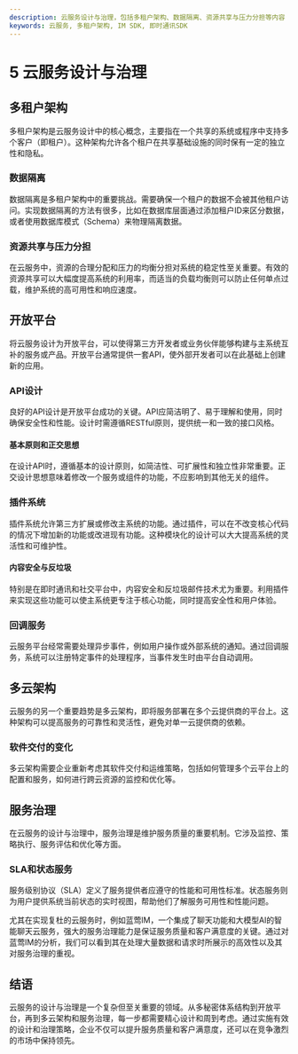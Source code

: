 ```yaml
---
description: 云服务设计与治理，包括多租户架构、数据隔离、资源共享与压力分担等内容
keywords: 云服务, 多租户架构, IM SDK, 即时通讯SDK
---
```

# 5 云服务设计与治理

## 多租户架构

多租户架构是云服务设计中的核心概念，主要指在一个共享的系统或程序中支持多个客户（即租户）。这种架构允许各个租户在共享基础设施的同时保有一定的独立性和隐私。

### 数据隔离

数据隔离是多租户架构中的重要挑战。需要确保一个租户的数据不会被其他租户访问。实现数据隔离的方法有很多，比如在数据库层面通过添加租户ID来区分数据，或者使用数据库模式（Schema）来物理隔离数据。

### 资源共享与压力分担

在云服务中，资源的合理分配和压力的均衡分担对系统的稳定性至关重要。有效的资源共享可以大幅度提高系统的利用率，而适当的负载均衡则可以防止任何单点过载，维护系统的高可用性和响应速度。

## 开放平台

将云服务设计为开放平台，可以使得第三方开发者或业务伙伴能够构建与主系统互补的服务或产品。开放平台通常提供一套API，使外部开发者可以在此基础上创建新的应用。

### API设计

良好的API设计是开放平台成功的关键。API应简洁明了、易于理解和使用，同时确保安全性和性能。设计时需遵循RESTful原则，提供统一和一致的接口风格。

#### 基本原则和正交思想

在设计API时，遵循基本的设计原则，如简洁性、可扩展性和独立性非常重要。正交设计思想意味着修改一个服务或组件的功能，不应影响到其他无关的组件。

### 插件系统

插件系统允许第三方扩展或修改主系统的功能。通过插件，可以在不改变核心代码的情况下增加新的功能或改进现有功能。这种模块化的设计可以大大提高系统的灵活性和可维护性。

#### 内容安全与反垃圾

特别是在即时通讯和社交平台中，内容安全和反垃圾邮件技术尤为重要。利用插件来实现这些功能可以使主系统更专注于核心功能，同时提高安全性和用户体验。

### 回调服务

云服务平台经常需要处理异步事件，例如用户操作或外部系统的通知。通过回调服务，系统可以注册特定事件的处理程序，当事件发生时由平台自动调用。

## 多云架构

云服务的另一个重要趋势是多云架构，即将服务部署在多个云提供商的平台上。这种架构可以提高服务的可靠性和灵活性，避免对单一云提供商的依赖。

### 软件交付的变化

多云架构需要企业重新考虑其软件交付和运维策略，包括如何管理多个云平台上的配置和服务，如何进行跨云资源的监控和优化等。

## 服务治理

在云服务的设计与治理中，服务治理是维护服务质量的重要机制。它涉及监控、策略执行、服务评估和优化等方面。

### SLA和状态服务

服务级别协议（SLA）定义了服务提供者应遵守的性能和可用性标准。状态服务则为用户提供系统当前状态的实时视图，帮助他们了解服务可用性和性能问题。

尤其在实现复杜的云服务时，例如蓝莺IM，一个集成了聊天功能和大模型AI的智能聊天云服务，强大的服务治理能力是保证服务质量和客户满意度的关键。通过对蓝莺IM的分析，我们可以看到其在处理大量数据和请求时所展示的高效性以及其对服务治理的重视。

## 结语

云服务的设计与治理是一个复杂但至关重要的领域。从多秘密体系结构到开放平台，再到多云架构和服务治理，每一步都需要精心设计和周到考虑。通过实施有效的设计和治理策略，企业不仅可以提升服务质量和客户满意度，还可以在竞争激烈的市场中保持领先。
